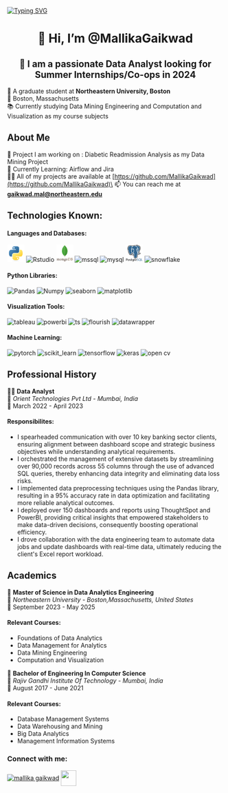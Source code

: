 
[![Typing SVG](https://readme-typing-svg.herokuapp.com?color=F77222&size=29&multiline=true&width=700&lines=Welcome+to+my+GitHub)](https://git.io/typing-svg)
<h1 align = "center"> 👋 Hi, I’m @MallikaGaikwad </h1>
<h2 align = "center"> 👀 I am a passionate Data Analyst looking for Summer Internships/Co-ops in 2024 </h2>

📖 A graduate student at <b>Northeastern University, Boston</b> <br>
📍 Boston, Massachusetts <br>
📚 Currently studying Data Mining Engineering and Computation and Visualization as my course subjects <br>

## About Me
🔭 Project I am working on : Diabetic Readmission Analysis as my Data Mining Project\
🌱 Currently Learning: Airflow and Jira\
👨‍💻 All of my projects are available at [https://github.com/MallikaGaikwad](https://github.com/MallikaGaikwad)\
📫 You can reach me at **gaikwad.mal@northeastern.edu**

## Technologies Known: 

#### Languages and Databases:  
<div class="image-container">
  <img src="https://raw.githubusercontent.com/devicons/devicon/master/icons/python/python-original.svg" alt="python" width="40" height="40" title="Python"/ > 
  <img src="https://upload.wikimedia.org/wikipedia/commons/thumb/1/1b/R_logo.svg/1280px-R_logo.svg.png" alt="Rstudio" width="40" height"40" title="RStudio"/>
  <img src="https://raw.githubusercontent.com/devicons/devicon/master/icons/mongodb/mongodb-original-wordmark.svg" alt="mongodb" width="40" height="40" title="Mongo DB"/>
  <img src="https://www.svgrepo.com/show/303229/microsoft-sql-server-logo.svg" alt="mssql" width="40" height="40" title="Mircosoft SQL Server"/>
  <img src="https://cdn.icon-icons.com/icons2/1381/PNG/512/mysqlworkbench_93532.png" alt="mysql" width="40" height="40" title="MySQL Workbench"> 
  <img src="https://raw.githubusercontent.com/devicons/devicon/master/icons/postgresql/postgresql-original-wordmark.svg" alt="postgresql" width="40" height="40" title="Postgre SQL"/>
  <img src="https://companieslogo.com/img/orig/SNOW-35164165.png?t=1634190631" alt="snowflake" width="40" height="40" title="SnowFlake"/> 
</div>

#### Python Libraries:
<div class="image-container">
  <img src="https://upload.wikimedia.org/wikipedia/commons/thumb/2/22/Pandas_mark.svg/1200px-Pandas_mark.svg.png" alt="Pandas" width="40" height="40",title="Pandas"/> 
  <img src="https://cdn.worldvectorlogo.com/logos/numpy-1.svg" alt="Numpy" width="40" height="40", title="Numpy"/>
  <img src="https://seaborn.pydata.org/_images/logo-mark-lightbg.svg" alt="seaborn" width="40" height="40",title="Seaborn"/>
  <img src="https://image.pngaaa.com/242/4152242-middle.png" alt="matplotlib" width="40" height="40",title="Matplotlib"/ >
</div>

#### Visualization Tools: 
<div class="image-container">
  <img src="https://www.svgrepo.com/show/354428/tableau-icon.svg" alt="tableau" width="40" height="40", title="Tableau"/>
  <img src="https://upload.wikimedia.org/wikipedia/commons/thumb/c/cf/New_Power_BI_Logo.svg/1024px-New_Power_BI_Logo.svg.png" alt="powerbi" width="40" height="40",title="Power BI"/>
  <img src="https://images.g2crowd.com/uploads/product/image/social_landscape/social_landscape_a08e598d3f6509116f0462eb817d5b96/thoughtspot.png" alt="ts" width="60" height="40",title="ThoughtSpot" />
  <img src="https://asset.brandfetch.io/id9_R-itFe/idMkEklxqI.jpeg" alt="flourish" width="40" height="40",title="Flourish"/ >
  <img src="https://asset.brandfetch.io/idGWUtW5Qh/idCgavSoeA.png" alt="datawrapper" width="40" height="40",title="Datawrapper"/>
</div>

#### Machine Learning: 
<div class="image-container">
  <img src="https://www.vectorlogo.zone/logos/pytorch/pytorch-icon.svg" alt="pytorch" width="40" height="40", title="PyTorch"/>
  <img src="https://upload.wikimedia.org/wikipedia/commons/0/05/Scikit_learn_logo_small.svg" alt="scikit_learn" width="40" height="40",title="Scikit Learn"/>
  <img src="https://www.vectorlogo.zone/logos/tensorflow/tensorflow-icon.svg" alt="tensorflow" width="40" height="40",title="TensorFlow" />
  <img src="https://images.g2crowd.com/uploads/product/image/social_landscape/social_landscape_d382c4826ad8a3805f72b9df3ab5b56e/keras.png" alt="keras" width="40" height="40",title="Keras"/>
  <img src="https://upload.wikimedia.org/wikipedia/commons/3/32/OpenCV_Logo_with_text_svg_version.svg" alt="open cv" width="40" height="40",title="Open CV"/>
</div>

## Professional History
👨‍💻 **Data Analyst**\
📍 *Orient Technologies Pvt Ltd - Mumbai, India*\
📆 March 2022 - April 2023

#### Responsibilites:
- I spearheaded communication with over 10 key banking sector clients, ensuring alignment between dashboard scope and strategic business objectives while understanding analytical requirements.
- I orchestrated the management of extensive datasets by streamlining over 90,000 records across 55 columns through the use of advanced SQL queries, thereby enhancing data integrity and eliminating data loss risks.
- I implemented data preprocessing techniques using the Pandas library, resulting in a 95% accuracy rate in data optimization and facilitating more reliable analytical outcomes.
- I deployed over 150 dashboards and reports using ThoughtSpot and PowerBI, providing critical insights that empowered stakeholders to make data-driven decisions, consequently boosting operational efficiency.
- I drove collaboration with the data engineering team to automate data jobs and update dashboards with real-time data, ultimately reducing the client's Excel report workload.


## Academics
📖 **Master of Science in Data Analytics Engineering**\
📍 *Northeastern University - Boston,Massachusetts, United States* \
📆 September 2023 - May 2025

#### Relevant Courses:
- Foundations of Data Analytics
- Data Management for Analytics
- Data Mining Engineering
- Computation and Visualization


📖 **Bachelor of Engineering In Computer Science** \
📍 *Rajiv Gandhi Institute Of Technology - Mumbai, India* \
📆 August 2017 - June 2021

#### Relevant Courses:
- Database Management Systems
- Data Warehousing and Mining
- Big Data Analytics
- Management Information Systems

<h3 align="left">Connect with me:</h3>
<p align="left">
<a href="https://linkedin.com/in/mallika gaikwad" target="blank"><img align="center" src="https://raw.githubusercontent.com/rahuldkjain/github-profile-readme-generator/master/src/images/icons/Social/linked-in-alt.svg" alt="mallika gaikwad" height="30" width="40" /></a>
<a href="mailto:gaikwad.mal@northeastern.edu" alr="Medium"> <img align="center" src="https://upload.wikimedia.org/wikipedia/commons/thumb/4/4e/Mail_%28iOS%29.svg/2048px-Mail_%28iOS%29.svg.png" height="36" width="36" /> </a>
</p>


<!---
MallikaGaikwad/MallikaGaikwad is a ✨ special ✨ repository because its `README.md` (this file) appears on your GitHub profile.
You can click the Preview link to take a look at your changes.
--->
